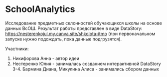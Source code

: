 # SchoolAnalytics
Исследование предметных склонностей обучающихся школы на основе данных ВсОШ.
Результат работы представлен в виде DataStory: https://nesterenkojul.my.canva.site/shkolota-itmo (при первоначальном запуске нужно подождать, пока данные подгрузятся).

Участники:
1. Никифорова Анна - автор идеи 
2. Нестеренко Юлия - занималась созданием интерактивной DataStory
3-4. Бармина Диана, Микулина Алиса - занимались сбором данных
